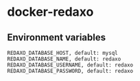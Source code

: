 # docker-redaxo

## Environment variables

    REDAXO_DATABASE_HOST, default: mysql
    REDAXO_DATABASE_NAME, default: redaxo
    REDAXO_DATABASE_USERNAME, default: redaxo
    REDAXO_DATABASE_PASSWORD, default: redaxo
